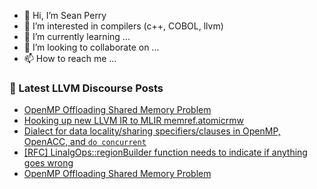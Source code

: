 - 👋 Hi, I’m Sean Perry
- 👀 I’m interested in compilers (c++, COBOL, llvm)
- 🌱 I’m currently learning ...
- 💞️ I’m looking to collaborate on ...
- 📫 How to reach me ...

<!---
s66perry/s66perry is a ✨ special ✨ repository because its `README.md` (this file) appears on your GitHub profile.
You can click the Preview link to take a look at your changes.
--->
### 📕 Latest LLVM Discourse Posts

<!-- DISCOURSE-LLVM:START -->
- [OpenMP Offloading Shared Memory Problem](https://discourse.llvm.org/t/openmp-offloading-shared-memory-problem/86164#post_3)
- [Hooking up new LLVM IR to MLIR memref.atomicrmw](https://discourse.llvm.org/t/hooking-up-new-llvm-ir-to-mlir-memref-atomicrmw/86137#post_3)
- [Dialect for data locality/sharing specifiers/clauses in OpenMP, OpenACC, and `do concurrent`](https://discourse.llvm.org/t/dialect-for-data-locality-sharing-specifiers-clauses-in-openmp-openacc-and-do-concurrent/86108#post_10)
- [[RFC] LinalgOps::regionBuilder function needs to indicate if anything goes wrong](https://discourse.llvm.org/t/rfc-linalgops-regionbuilder-function-needs-to-indicate-if-anything-goes-wrong/86053#post_8)
- [OpenMP Offloading Shared Memory Problem](https://discourse.llvm.org/t/openmp-offloading-shared-memory-problem/86164#post_2)
<!-- DISCOURSE-LLVM:END -->
